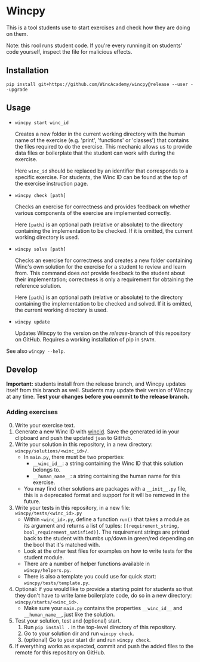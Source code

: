 # Wincpy

This is a tool students use to start exercises and check how they are doing on
them.

Note: this rool runs student code. If you're every running it on students' code
yourself, inspect the file for malicious effects.

## Installation

`pip install git+https://github.com/WincAcademy/wincpy@release --user --upgrade`

## Usage

- `wincpy start winc_id`

  Creates a new folder in the current working directory with the human name of
  the exercise (e.g. 'print', 'functions' or 'classes') that contains the files
  required to do the exercise. This mechanic allows us to provide data files or
  boilerplate that the student can work with during the exercise.

  Here `winc_id` should be replaced by an identifier that corresponds to a
  specific exercise. For students, the Winc ID can be found at the top of the
  exercise instruction page.

- `wincpy check [path]`

  Checks an exercise for correctness and provides feedback on whether various
  components of the exercise are implemented correctly.

  Here `[path]` is an optional path (relative or absolute) to the directory
  containing the implementation to be checked. If it is omitted, the current
  working directory is used.

- `wincpy solve [path]`

  Checks an exercise for correctness and creates a new folder containing Winc's
  own solution for the exercise for a student to review and learn from. This
  command does *not* provide feedback to the student about their
  implementation; correctness is only a requirement for obtaining the reference
  solution.

  Here `[path]` is an optional path (relative or absolute) to the directory
  containing the implementation to be checked and solved. If it is omitted, the
  current working directory is used.

- `wincpy update`

  Updates Wincpy to the version on the *release*-branch of this repository on
  GitHub. Requires a working installation of pip in `$PATH`.

See also `wincpy --help`.

## Develop

**Important:** students install from the release branch, and Wincpy updates
itself from this branch as well. Students may update their version of Wincpy at
any time. **Test your changes before you commit to the release branch.**

### Adding exercises

0. Write your exercise text.
1. Generate a new Winc ID with [wincid](https://github.com/WincAcademy/wincid).
   Save the generated id in your clipboard and push the updated `json` to
   GitHub.
2. Write your solution in this repository, in a new directory: `wincpy/solutions/<winc_id>/`.
    - In `main.py`, there must be two properties:
        - `__winc_id__`: a string containing the Winc ID that this solution
          belongs to.
        - `__human_name__`: a string containing the human name for this
          exercise.
    - You may find other solutions are packages with a `__init__.py` file, this
      is a deprecated format and support for it will be removed in the future.
3. Write your tests in this repository, in a new file: `wincpy/tests/<winc_id>.py`
    - Within `<winc_id>.py`, define a function `run()` that takes a module as its
    argument and returns a list of tuples: `[(requirement_string,
    bool_requirement_satisfied)]`. The requirement strings are printed back to
    the student with thumbs up/down in green/red depending on the bool that
    it's matched with.
    - Look at the other test files for examples on how to write tests for the
      student module.
    - There are a number of helper functions available in `wincpy/helpers.py`.
    - There is also a template you could use for quick start: `wincpy/tests/template.py`.
4. Optional: if you would like to provide a starting point for students so that
   they don't have to write lame boilerplate code, do so in a new directory:
   `wincpy/starts/<winc_id>`.
   - Make sure your `main.py` contains the properties `__winc_id__` and
     `__human_name__`, just like the solution.
5. Test your solution, test and (optional) start.
    1. Run `pip install .` in the top-level directory of this repository.
    2. Go to your solution dir and run `wincpy check`.
    3. (optional) Go to your start dir and run `wincpy check`.
6. If everything works as expected, commit and push the added files to the
   remote for this repository on GitHub.
